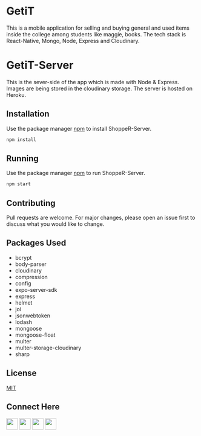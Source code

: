 # GetiT

This is a mobile application for selling and buying general and used items inside the college among students like maggie, books. The tech stack is React-Native, Mongo, Node, Express and Cloudinary.

# GetiT-Server

This is the sever-side of the app which is made with Node & Express. Images are being stored in the cloudinary storage. The server is hosted on Heroku.

## Installation

Use the package manager [npm](https://www.npmjs.com/) to install ShoppeR-Server.

```bash
npm install
```
## Running

Use the package manager [npm](https://www.npmjs.com/) to run ShoppeR-Server.

```bash
npm start
```


## Contributing
Pull requests are welcome. For major changes, please open an issue first to discuss what you would like to change.


## Packages Used

* bcrypt
* body-parser
* cloudinary
* compression
* config
* expo-server-sdk
* express
* helmet
* joi
* jsonwebtoken
* lodash
* mongoose
* mongoose-float
* multer
* multer-storage-cloudinary
* sharp


## License
[MIT](https://choosealicense.com/licenses/mit/)

## Connect Here

[<img src="https://logo.letskhabar.com/img?tool=linkedin&acol=gold" width="30px">](https://www.linkedin.com/in/sanskarseth/)
[<img src="https://logo.letskhabar.com/img?tool=twitter&acol=gold" width="30px">](https://twitter.com/__sanSkar__)
[<img src="https://logo.letskhabar.com/img?tool=mail&acol=gold" width="30px">](mailto:sanskar.iiitr@gmail.com)
[<img src="https://logo.letskhabar.com/img?tool=globe&acol=gold" width="30px">](https://sanskarseth.me)
